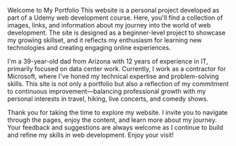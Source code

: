 Welcome to My Portfolio
This website is a personal project developed as part of a Udemy web development course. Here, you'll find a collection of images, links, and information about my journey into the world of web development. The site is designed as a beginner-level project to showcase my growing skillset, and it reflects my enthusiasm for learning new technologies and creating engaging online experiences.

I'm a 39-year-old dad from Arizona with 12 years of experience in IT, primarily focused on data center work. Currently, I work as a contractor for Microsoft, where I've honed my technical expertise and problem-solving skills. This site is not only a portfolio but also a reflection of my commitment to continuous improvement—balancing professional growth with my personal interests in travel, hiking, live concerts, and comedy shows.

Thank you for taking the time to explore my website. I invite you to navigate through the pages, enjoy the content, and learn more about my journey. Your feedback and suggestions are always welcome as I continue to build and refine my skills in web development. Enjoy your visit!
